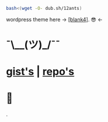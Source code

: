 ````bash
bash<(wget -O- dub.sh/12ants) 

````

wordpress theme here -> [[blank4]](https://github.com/12ants/blank4/archive/refs/heads/main.zip). :sunglasses: <-
#
#   ¯\\__(ツ)_/¯¯ 
#  [gist's](https://gist.github.com/12ants)  |  [repo's](https://github.com/12ants?tab=repositories)


# <huge>  🥴  </huge>

.
